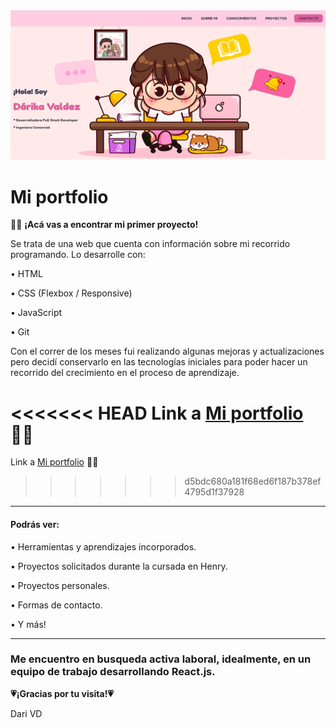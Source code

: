 <img src = "./img/screen.png"  whidth = "100%"/>

# Mi portfolio

👩‍💻 **¡Acá vas a encontrar mi primer proyecto!**

Se trata de una web que cuenta con información sobre mi recorrido programando. Lo desarrolle con:

• HTML

• CSS (Flexbox / Responsive)

• JavaScript

• Git

Con el correr de los meses fui realizando algunas mejoras y actualizaciones pero decidí conservarlo en las tecnologías iniciales para poder hacer un recorrido del crecimiento en el proceso de aprendizaje. 

<<<<<<< HEAD
Link a [Mi portfolio](https://darika-valdez.vercel.app/) 🏃‍♀️
=======
Link a [Mi portfolio]() 🏃‍♀️
>>>>>>> d5bdc680a181f68ed6f187b378ef4795d1f37928

---

#### Podrás ver:

• Herramientas y aprendizajes incorporados.

• Proyectos solicitados durante la cursada en Henry.

• Proyectos personales.

• Formas de contacto.

• Y más!

---

### Me encuentro en busqueda activa laboral, idealmente, en un equipo de trabajo desarrollando React.js.

**💗¡Gracias por tu visita!💗**

Dari VD
